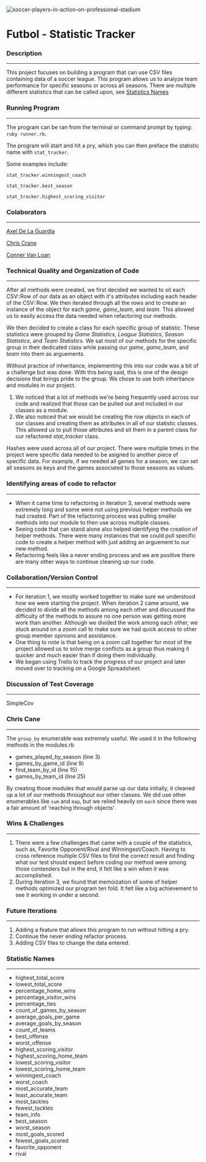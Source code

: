 ![soccer-players-in-action-on-professional-stadium](https://user-images.githubusercontent.com/115383288/211674429-dae140a0-b795-4c18-89fc-583448015dbe.jpg)

# Futbol - Statistic Tracker

### Description
---
This project focuses on building a program that can use CSV files containing data of a soccer league. This program allows us to analyze team performance for specific seasons or across all seasons. There are multiple different statistics that can be called upon, see [Statistics Names](#statistic-names)

### Running Program
---
The program can be ran from the terminal or command prompt by typing: `ruby runner.rb`.

The program will start and hit a pry, which you can then preface the statistic name with `stat_tracker`.

Some examples include:

`stat_tracker.winningest_coach`

`stat_tracker.best_season`

`stat_tracker.highest_scoring_visitor`


### Colaborators
---
[Axel De La Guardia](https://github.com/axeldelaguardia)

[Chris Crane](https://github.com/GreenGogh47)

[Conner Van Loan](https://github.com/C-V-L)
	
### Technical Quality and Organization of Code
---
After all methods were created, we first decided we wanted to sit each CSV::Row of our data as an object with it's attributes including each header of the CSV::Row. We then iterated through all the rows and to create an instance of the object for each *game*, *game_team*, and *team*. This allowed us to easily access the data needed when refactoring our methods.

We then decided to create a class for each specific group of statistic. These statistics were grouped by *Game Statistics*, *League Statistics*, *Season Statistics*, and *Team Statistics*. We sat most of our methods for the specific group in their dedicated class while passing our *game*, *game_team*, and *team* into them as arguements.

Without practice of inheritance, implementing this into our code was a bit of a challenge but was done. With this being said, this is one of the design decisions that brings pride to the group. We chose to use both inheritance and modules in our project. 
1. We noticed that a lot of methods we're being frequently used across our code and realized that those can be pulled out and included in our classes as a module.
1. We also noticed that we would be creating the row objects in each of our classes and creating them as attributes in all of our statistic classes. This allowed us to pull those attributes and sit them in a parent class for our refactored *stat_tracker* class.

Hashes were used across all of our project. There were multiple times in the project were specific data needed to be asigned to another piece of specific data. For example, if we needed all games for a season, we can set all seasons as keys and the games associated to those seasons as values.

### Identifying areas of code to refactor
---
- When it came time to refactoring in iteration 3, several methods were extremely long and some were not using previous helper methods we had created. Part of the refactoring process was pulling smaller methods into our module to then use across multiple classes.
- Seeing code that can stand alone also helped identifying the creation of helper methods. There were many instances that we could pull specific code to create a helper method with just adding an arguement to our new method.
- Refactoring feels like a never ending process and we are positive there are many other ways to continue cleaning up our code.

### Collaboration/Version Control
---
- For iteration 1, we mostly worked together to make sure we understood how we were starting the project. When iteration 2 came around, we decided to divide all the methods among each other and discussed the difficulty of the methods to assure no one person was getting more work than another. Although we divided the work among each other, we stuck around on a zoom call to make sure we had quick access to other group member opinions and assistance.
- One thing to note is that being on a zoom call together for most of the project allowed us to solve merge conflicts as a group thus making it quicker and much easier than if doing them individually.
- We began using Trello to track the progress of our project and later moved over to tracking on a Google Spreadsheet.

### Discussion of Test Coverage
---
SimpleCov


### Chris Cane
---
The `group_by` enumerable was extremely useful. We used it in the following methods in the modules.rb
- games_played_by_season (line 3)
- games_by_game_id (line 9)
- find_team_by_id (line 15)
- games_by_team_id (line 25)

By creating those modules that would parse up our data initially, it cleaned up a lot of our methods throughout our other classes. We did use other enumerables like `sum` and `map`, but we relied heavily on `each` since there was a fair amount of 'reaching through objects'.

### Wins & Challenges
---
1. There were a few challenges that came with a couple of the statistics, such as, Favorite Opponent/Rival and Winningest/Coach. Having to cross reference multiple CSV files to find the correct result and finding what our test should expect before coding our method were among those contenders but in the end, it felt like a win when it was accomplished.
1. During iteration 3, we found that memoization of some of helper methods optimized our program ten fold. It felt like a big achievement to see it working in under a second.

### Future Iterations
---
1. Adding a feature that allows this program to run without hitting a pry.
1. Continue the never ending refactor process.
1. Adding CSV files to change the data entered.

### Statistic Names
---

- highest_total_score
- lowest_total_score
- percentage_home_wins
- percentage_visitor_wins
- percentage_ties
- count_of_games_by_season
- average_goals_per_game
- average_goals_by_season
- count_of_teams
- best_offense
- worst_offense
- highest_scoring_visitor
- highest_scoring_home_team
- lowest_scoring_visitor
- lowest_scoring_home_team
- winningest_coach
- worst_coach
- most_accurate_team
- least_accurate_team
- most_tackles
- fewest_tackles
- team_info
- best_season
- worst_season
- most_goals_scored
- fewest_goals_scored
- favorite_opponent
- rival